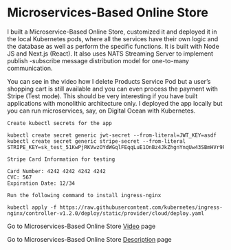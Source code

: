 # Microservices-Based Online Store

I built a Microservice-Based Online Store, customized it and deployed it in the local Kubernetes pods, where all the services have their own logic and the database as well as perform the specific functions. It is  built with Node JS and Next.js (React). It also uses NATS Streaming Server to implement publish -subscribe message distribution model for one-to-many communication.

You can see in the video how I delete Products Service Pod but a user’s shopping cart is still available and you can even process the payment with Stripe (Test mode). This should be very interesting if you have built applications with monolithic architecture only. I deployed the app locally but you can run microservices, say, on Digital Ocean with Kubernetes.

```
Create kubectl secrets for the app

kubectl create secret generic jwt-secret --from-literal=JWT_KEY=asdf
kubectl create secret generic stripe-secret --from-literal STRIPE_KEY=sk_test_51KwPjRKVwzOYdWGqlFEqqLuE1OnBz4JkZhgnYnqUw43SBmHVr9PTzhgUNalLWORbD4XDDPQegUWogW3A4ioxjpnA00On3HiaXF

Stripe Card Information for testing

Card Number: 4242 4242 4242 4242
CVC: 567
Expiration Date: 12/34

Run the following command to install ingress-nginx 

kubectl apply -f https://raw.githubusercontent.com/kubernetes/ingress-nginx/controller-v1.2.0/deploy/static/provider/cloud/deploy.yaml
```

Go to Microservices-Based Online Store [Video](https://youtu.be/527022qAb9M) page

Go to Microservices-Based Online Store [Description](https://ashot72.github.io//Microservices-based-Online-Store/index.html) page
